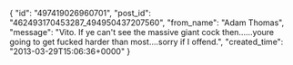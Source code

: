  {
   "id": "497419026960701",
   "post_id": "462493170453287_494950437207560",
   "from_name": "Adam Thomas",
   "message": "Vito. If ye can't see the massive giant cock then......youre going to get fucked harder than most....sorry if I offend.",
   "created_time": "2013-03-29T15:06:36+0000"
 }
